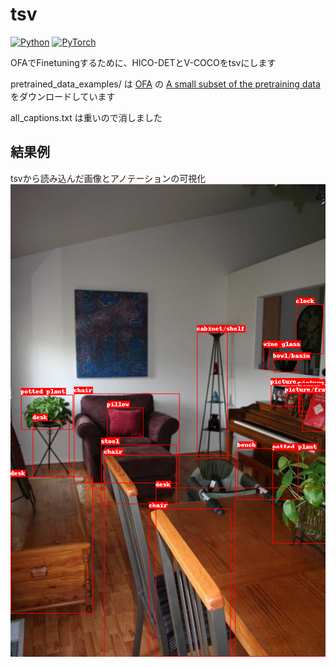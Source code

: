 # tsv
[![Python][Python.js]][Python.link]
[![PyTorch][PyTorch.js]][PyTorch.link]

OFAでFinetuningするために、HICO-DETとV-COCOをtsvにします

pretrained_data_examples/ は
[OFA](https://github.com/OFA-Sys/OFA/) の 
[A small subset of the pretraining data](https://ofa-beijing.oss-cn-beijing.aliyuncs.com/datasets/pretrain_data/pretrain_data_examples.zip) をダウンロードしています

all_captions.txt は重いので消しました

## 結果例

tsvから読み込んだ画像とアノテーションの可視化
![](outputs/12.png)

<!-- MARKDOWN LINKS & IMAGES -->
[Python.js]: https://img.shields.io/badge/Python-3572A5?style=for-the-badge&logo=Python&logoColor=white
[Python.link]: https://www.python.org/
[PyTorch.js]: https://img.shields.io/badge/PyTorch-e34c26?style=for-the-badge&logo=PyTorch&logoColor=white
[PyTorch.link]: https://www.pytorch.org/